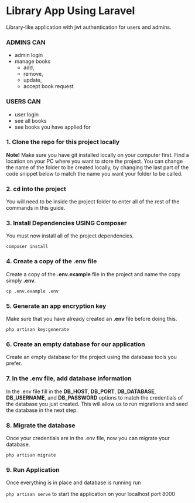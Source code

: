 # Library App Using Laravel

Library-like application with jwt authentication for users and admins. 
### ADMINS CAN

- admin login
- manage books 
	- add,
	- remove, 
	- update, 
	- accept book request

### USERS CAN

- user login
- see all books
- see books you have applied for

### 1. Clone the repo for this project locally

**Note!** Make sure you have git installed locally on your computer first. Find a location on your PC where you want to store the project. You can change the name of the folder to be created locally, by changing the last part of the code snippet below to match the name you want your folder to be called.

### 2. cd into the project
You will need to be inside the project folder to enter all of the rest of the commands in this guide.

### 3. Install Dependencies USING Composer
You must now install all of the project dependencies.

`composer install`

### 4. Create a copy of the .env file
Create a copy of the **.env.example** file in the project and name the copy simply **.env**.

`cp .env.example .env`

### 5. Generate an app encryption key
Make sure that you have already created an **.env** file before doing this.

`php artisan key:generate`

### 6. Create an empty database for our application
Create an empty database for the project using the database tools you prefer.

### 7. In the .env file, add database information
In the .env file fill in the **DB_HOST**, **DB_PORT**, **DB_DATABASE**, **DB_USERNAME**, and **DB_PASSWORD** options to match the credentials of the database you just created. This will allow us to run migrations and seed the database in the next step.

### 8. Migrate the database
Once your credentials are in the .env file, now you can migrate your database.

`php artisan migrate`

### 9. Run Application
Once everything is in place and database is running run 

`php artisan serve` to start the application on your localhost port 8000